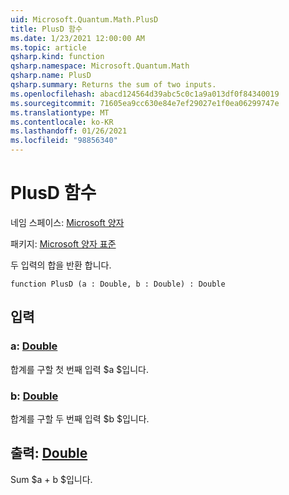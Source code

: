 ```yaml
---
uid: Microsoft.Quantum.Math.PlusD
title: PlusD 함수
ms.date: 1/23/2021 12:00:00 AM
ms.topic: article
qsharp.kind: function
qsharp.namespace: Microsoft.Quantum.Math
qsharp.name: PlusD
qsharp.summary: Returns the sum of two inputs.
ms.openlocfilehash: abacd124564d39abc5c0c1a9a013df0f84340019
ms.sourcegitcommit: 71605ea9cc630e84e7ef29027e1f0ea06299747e
ms.translationtype: MT
ms.contentlocale: ko-KR
ms.lasthandoff: 01/26/2021
ms.locfileid: "98856340"
---
```

# <a name="plusd-function"></a>PlusD 함수

네임 스페이스: [Microsoft 양자](xref:Microsoft.Quantum.Math)

패키지: [Microsoft 양자 표준](https://nuget.org/packages/Microsoft.Quantum.Standard)


두 입력의 합을 반환 합니다.

```qsharp
function PlusD (a : Double, b : Double) : Double
```


## <a name="input"></a>입력

### <a name="a--double"></a>a: [Double](xref:microsoft.quantum.lang-ref.double)

합계를 구할 첫 번째 입력 $a $입니다.


### <a name="b--double"></a>b: [Double](xref:microsoft.quantum.lang-ref.double)

합계를 구할 두 번째 입력 $b $입니다.



## <a name="output--double"></a>출력: [Double](xref:microsoft.quantum.lang-ref.double)

Sum $a + b $입니다.